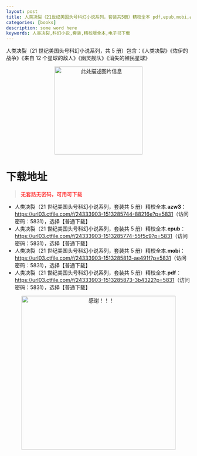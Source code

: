 ```yaml
---
layout: post
title: 人类决裂（21世纪美国头号科幻小说系列，套装共5册）精校全本 pdf,epub,mobi,azw3 电子书下载
categories: [books]
description: some word here
keywords: 人类决裂,科幻小说,套装,精校版全本,电子书下载
---
```


人类决裂（21 世纪美国头号科幻小说系列，共 5 册）包含：《人类决裂》《佐伊的战争》《来自 12 个星球的敌人》《幽灵舰队》《消失的殖民星球》

<div align="center"><img src="https://qweree.cn/wp-content/uploads/2025/06/renleijuelie.jpg" alt="此处描述图片信息" width="240px" height="auto"></div>

# 下载地址

> <p style="color:red" >无套路无密码，可用可下载</p>

- 人类决裂（21 世纪美国头号科幻小说系列，套装共 5 册）精校全本.**azw3**：<https://url03.ctfile.com/f/24333903-1513285744-88216e?p=5831>（访问密码：5831），选择【普通下载】
- 人类决裂（21 世纪美国头号科幻小说系列，套装共 5 册）精校全本.**epub**：<https://url03.ctfile.com/f/24333903-1513285774-55f5c9?p=5831>（访问密码：5831），选择【普通下载】
- 人类决裂（21 世纪美国头号科幻小说系列，套装共 5 册）精校全本.**mobi**：<https://url03.ctfile.com/f/24333903-1513285813-ae491f?p=5831>（访问密码：5831），选择【普通下载】
- 人类决裂（21 世纪美国头号科幻小说系列，套装共 5 册）精校全本.**pdf**：<https://url03.ctfile.com/f/24333903-1513285873-3b4322?p=5831>（访问密码：5831），选择【普通下载】

<div align="center"><img src="https://pic.imgdb.cn/item/6707df6bd29ded1a8ce37031.gif" alt="感谢！！！" width="420px" height="auto"/></div>
